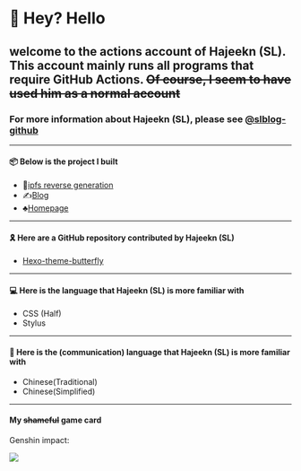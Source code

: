 # 👋 Hey? Hello
## welcome to the actions account of Hajeekn (SL). This account mainly runs all programs that require GitHub Actions. <s>Of course, I seem to have used him as a normal account</s>
### For more information about Hajeekn (SL), please see [@slblog-github](https://github.com/slblog-github)
---
#### 📦 Below is the project I built
- 🧶[ipfs reverse generation](https://ipfs.slqwq.cn)
- ✍[Blog](https://blog.slqwq.cn)
- ♣[Homepage](https://slqwq.cn)
---
#### 🎗 Here are a GitHub repository contributed by Hajeekn (SL)
- [Hexo-theme-butterfly](https://github.com/jerryc127/hexo-theme-butterfly)
---
#### 💻 Here is the language that Hajeekn (SL) is more familiar with
- CSS (Half)
- Stylus
---
#### 🎡 Here is the (communication) language that Hajeekn (SL) is more familiar with
- Chinese(Traditional)
- Chinese(Simplified)
---
#### My <s>shameful</s> game card
Genshin impact:

![](https://ys.card.api.slqwq.cn/detail/rand/281418041.png)

